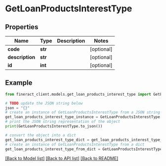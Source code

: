 # GetLoanProductsInterestType


## Properties

Name | Type | Description | Notes
------------ | ------------- | ------------- | -------------
**code** | **str** |  | [optional] 
**description** | **str** |  | [optional] 
**id** | **int** |  | [optional] 

## Example

```python
from fineract_client.models.get_loan_products_interest_type import GetLoanProductsInterestType

# TODO update the JSON string below
json = "{}"
# create an instance of GetLoanProductsInterestType from a JSON string
get_loan_products_interest_type_instance = GetLoanProductsInterestType.from_json(json)
# print the JSON string representation of the object
print(GetLoanProductsInterestType.to_json())

# convert the object into a dict
get_loan_products_interest_type_dict = get_loan_products_interest_type_instance.to_dict()
# create an instance of GetLoanProductsInterestType from a dict
get_loan_products_interest_type_from_dict = GetLoanProductsInterestType.from_dict(get_loan_products_interest_type_dict)
```
[[Back to Model list]](../README.md#documentation-for-models) [[Back to API list]](../README.md#documentation-for-api-endpoints) [[Back to README]](../README.md)


